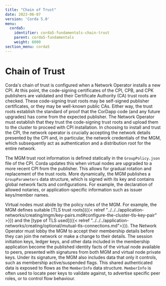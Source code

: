 ```yaml
---
title: "Chain of Trust"
date: 2023-06-07
version: 'Corda 5.0'
menu:
  corda5:
    identifier: corda5-fundamentals-chain-trust
    parent: corda5-fundamentals
    weight: 6000
section_menu: corda5
---
```


# Chain of Trust

Corda's chain of trust is configured when a Network Operator installs a new CPI. At this point, the code-signing certificates of the CPI, CPB, and CPK publishers are validated and their Certificate Authority (CA) trust roots are checked. 
These code-signing trust roots may be self-signed publisher certificates, or they may be well-known public CAs. 
Either way, the trust roots establish the standard of proof that the CorDapp code  (and any future upgrades) has come from the expected publisher. 
The Network Operator must establish that they trust the code-signing trust roots and upload them to the cluster to proceed with CPI installation. 
In choosing to install and trust the CPI, the network operator is crucially accepting the network details presented by the CPI and, in particular, the network credentials of the MGM, which subsequently act as authentication and a distribution root for the entire network.

The MGM trust root information is defined statically in the `GroupPolicy.json` file of the CPI. 
Corda updates this when virtual nodes are upgraded to a more recent CPI from the publisher. 
This allows for gradual rotation and replacement of the trust roots. 
More dynamically, the MGM publishes a `GroupParameters` data structure, which is signed with its key and contains global network facts and configurations.
For example, the declaration of allowed notaries, or application-specific information such as issuer keys/member names.

Virtual nodes must abide by the policy rules of the MGM. 
For example, the MGM defines suitable [TLS trust roots]({{< relref "../../../application-networks/creating/mgm/key-pairs.md#configure-the-cluster-tls-key-pair" >}}) and the [type of TLS used]({{< relref "../../../application-networks/creating/optional/mutual-tls-connections.md">}}). 
The Network Operator must lobby the MGM to accept their membership details before they can join the network or make a change to their details. 
The session initiation keys, ledger keys, and other data included in the membership application become the published identity facts of the virtual node available to peers, presented with signatures from both MGM and virtual node private keys. 
Under its signature, the MGM also includes data that only it controls, such as membership active/suspended flags. This shared authenticated data is exposed to flows as the `MemberInfo` data structure. 
`MemberInfo` is often used to locate peer keys to validate against, to advertise specific peer roles, or to control flow behaviour.
